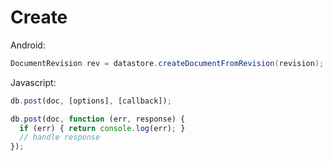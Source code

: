 #  Create

Android:

```java
DocumentRevision rev = datastore.createDocumentFromRevision(revision);
```

Javascript:

```javascript
db.post(doc, [options], [callback]);

db.post(doc, function (err, response) {
  if (err) { return console.log(err); }
  // handle response
});
```
